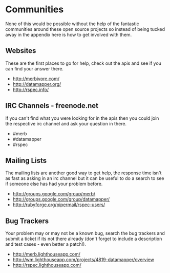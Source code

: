 # Communities

None of this would be possible without the help of the fantastic communities around these open source projects so instead of being tucked away in the appendix here is how to get involved with them.

## Websites

These are the first places to go for help, check out the apis and see if you can find your answer there.

* http://merbivore.com/
* http://datamapper.org/
* http://rspec.info/

## IRC Channels - freenode.net

If you can't find what you were looking for in the apis then you could join the respective irc channel and ask your question in there. 

* #merb
* #datamapper
* #rspec

## Mailing Lists

The mailing lists are another good way to get help, the response time isn't as fast as asking in an irc channel but it can be useful to do a search to see if someone else has had your problem before.

* http://groups.google.com/group/merb/
* http://groups.google.com/group/datamapper/
* http://rubyforge.org/pipermail/rspec-users/

## Bug Trackers

Your problem may or may not be a known bug, search the bug trackers and submit a ticket if its not there already (don't forget to include a description and test cases - even better a patch!).

* http://merb.lighthouseapp.com/
* http://wm.lighthouseapp.com/projects/4819-datamapper/overview
* http://rspec.lighthouseapp.com/
